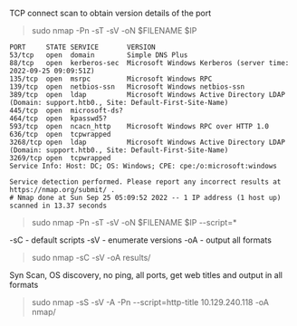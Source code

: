 

TCP connect scan to obtain version details of the port

> sudo nmap -Pn -sT -sV -oN $FILENAME $IP 

```
PORT     STATE SERVICE       VERSION
53/tcp   open  domain        Simple DNS Plus
88/tcp   open  kerberos-sec  Microsoft Windows Kerberos (server time: 2022-09-25 09:09:51Z)
135/tcp  open  msrpc         Microsoft Windows RPC
139/tcp  open  netbios-ssn   Microsoft Windows netbios-ssn
389/tcp  open  ldap          Microsoft Windows Active Directory LDAP (Domain: support.htb0., Site: Default-First-Site-Name)
445/tcp  open  microsoft-ds?
464/tcp  open  kpasswd5?
593/tcp  open  ncacn_http    Microsoft Windows RPC over HTTP 1.0
636/tcp  open  tcpwrapped
3268/tcp open  ldap          Microsoft Windows Active Directory LDAP (Domain: support.htb0., Site: Default-First-Site-Name)
3269/tcp open  tcpwrapped
Service Info: Host: DC; OS: Windows; CPE: cpe:/o:microsoft:windows

Service detection performed. Please report any incorrect results at https://nmap.org/submit/ .
# Nmap done at Sun Sep 25 05:09:52 2022 -- 1 IP address (1 host up) scanned in 13.37 seconds
```

> sudo nmap -Pn -sT -sV -oN $FILENAME $IP --script=*

-sC - default scripts
-sV - enumerate versions
-oA - output all formats 
> sudo nmap -sC -sV -oA results/

Syn Scan, OS discovery, no ping, all ports, get web titles and output in all formats
> sudo nmap -sS -sV -A -Pn --script=http-title 10.129.240.118 -oA nmap/
